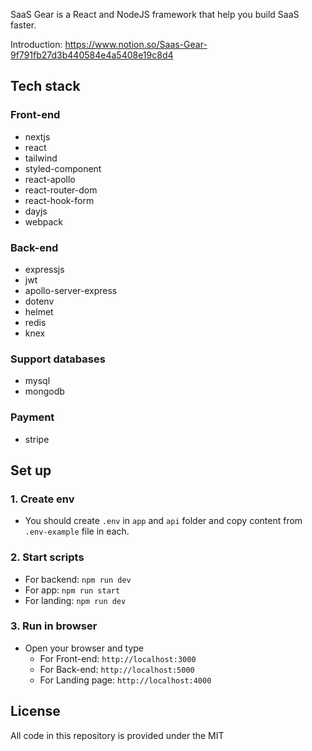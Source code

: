 
SaaS Gear is a React and NodeJS framework that help you build SaaS faster.


Introduction: https://www.notion.so/Saas-Gear-9f791fb27d3b440584e4a5408e19c8d4

## Tech stack

### Front-end
- nextjs
- react
- tailwind
- styled-component
- react-apollo
- react-router-dom
- react-hook-form
- dayjs
- webpack

### Back-end
- expressjs
- jwt
- apollo-server-express
- dotenv
- helmet
- redis
- knex

### Support databases
- mysql
- mongodb

### Payment
- stripe

## Set up
### 1. Create env
  + You should create `.env` in `app` and `api` folder and copy content from `.env-example` file in each.

### 2. Start scripts
  + For backend: `npm run dev`
  + For app: `npm run start`
  + For landing: `npm run dev`
### 3. Run in browser
  + Open your browser and type
    + For Front-end: `http://localhost:3000`
    + For Back-end: `http://localhost:5000`
    + For Landing page: `http://localhost:4000`


## License
All code in this repository is provided under the MIT
<br>

